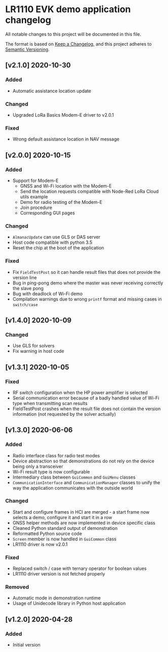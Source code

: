 # LR1110 EVK demo application changelog

All notable changes to this project will be documented in this file.

The format is based on [Keep a Changelog](https://keepachangelog.com/en/1.0.0/), and this project adheres to [Semantic Versioning](https://semver.org/spec/v2.0.0.html).

## [v2.1.0] 2020-10-30

### Added

- Automatic assistance location update

### Changed

- Upgraded LoRa Basics Modem-E driver to v2.0.1

### Fixed

- Wrong default assistance location in NAV message

## [v2.0.0] 2020-10-15

### Added

- Support for Modem-E
  - GNSS and Wi-Fi location with the Modem-E
  - Send the location requests compatible with Node-Red LoRa Cloud utils example
  - Demo for radio testing of the Modem-E
  - Join procedure
  - Corresponding GUI pages

### Changed

- `AlmanacUpdate` can use GLS or DAS server
- Host code compatible with python 3.5
- Reset the chip at the boot of the application

### Fixed

- Fix `FieldTestPost` so it can handle result files that does not provide the version line
- Bug in ping-pong demo where the master was never receiving correctly the slave pong
- Bug with deadlock of Wi-Fi demo
- Compilation warnings due to wrong `printf` format and missing cases in `switch/case`

## [v1.4.0] 2020-10-09

### Changed

- Use GLS for solvers
- Fix warning in host code

## [v1.3.1] 2020-10-05

### Fixed

- RF switch configuration when the HP power amplifier is selected
- Serial communication error because of a badly handled value of Wi-Fi type when transmitting scan results
- FieldTestPost crashes when the result file does not contain the version information (not requested by the solver actually)

## [v1.3.0] 2020-06-06

### Added

- Radio interface class for radio test modes
- Device abstraction so that demonstrations do not rely on the device being only a transceiver
- Wi-Fi result type is now configurable
- Intermediary class between `GuiCommon` and `GuiMenu` classes
- `CommunicationInterface` and `CommunicationManager` classes to unify the way the application communicates with the outside world

### Changed

- Start and configure frames in HCI are merged - a start frame now selects a demo, configure it and start it in a row
- GNSS helper methods are now implemented in device specific class
- Cleaned Python standard output of demonstration
- Reformatted Python source code
- `Screen` member is now handled in `GuiCommon` class
- LR1110 driver is now v2.0.1

### Fixed

- Replaced switch / case with ternary operator for boolean values
- LR1110 driver version is not fetched properly

### Removed

- Automatic mode in demonstration runtime
- Usage of Unidecode library in Python host application

## [v1.2.0] 2020-04-28

### Added

- Initial version
